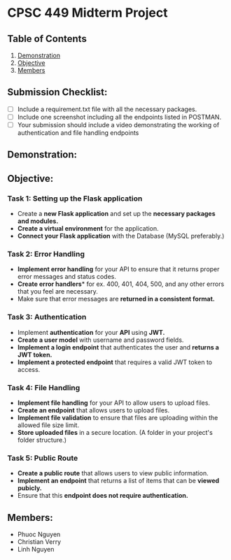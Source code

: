# CPSC 449 Midterm Project

## Table of Contents
1. [Demonstration](https://github.com/Phuoc-Nguyen-CS/449_MidtermProject#demonstration)
2. [Objective](https://github.com/Phuoc-Nguyen-CS/449_MidtermProject#objective)
3. [Members](https://github.com/Phuoc-Nguyen-CS/449_MidtermProject#members)


## Submission Checklist:
 - [ ] Include a requirement.txt file with all the necessary packages.
 - [ ] Include one screenshot including all the endpoints listed in POSTMAN.
 - [ ] Your submission should include a video demonstrating the working of authentication and file handling endpoints

## Demonstration:

 
## Objective:
### Task 1: Setting up the Flask application
* Create a **new Flask application** and set up the **necessary packages and modules.**
* **Create a virtual environment** for the application.
* **Connect your Flask application** with the Database (MySQL preferably.)
### Task 2: Error Handling
* **Implement error handling** for your API to ensure that it returns proper error messages and status codes.
* **Create error handlers*** for ex. 400, 401, 404, 500, and any other errors that you feel
are necessary.
* Make sure that error messages are **returned in a consistent format.**
### Task 3: Authentication
* Implement **authentication** for your **API** using **JWT.**
* **Create a user model** with username and password fields.
* **Implement a login endpoint** that authenticates the user and **returns a JWT token.**
* **Implement a protected endpoint** that requires a valid JWT token to access.
### Task 4: File Handling
* **Implement file handling** for your API to allow users to upload files.
* **Create an endpoint** that allows users to upload files. 
* **Implement file validation** to ensure that files are uploading within the allowed file size limit.
* **Store uploaded files** in a secure location. (A folder in your project's folder structure.)
### Task 5: Public Route
* **Create a public route** that allows users to view public information.
* **Implement an endpoint** that returns a list of items that can be **viewed pubicly.**
* Ensure that this **endpoint does not require authentication.**

## Members:
* Phuoc Nguyen
* Christian Verry
* Linh Nguyen
